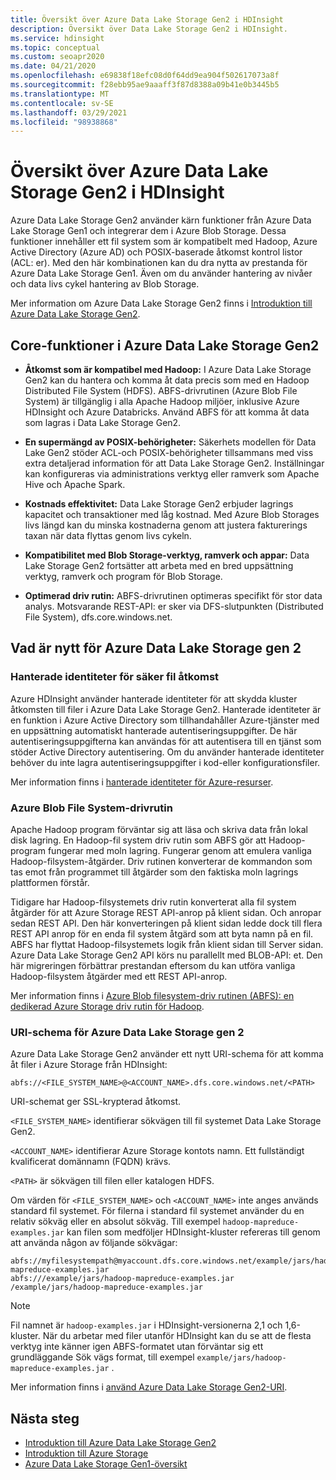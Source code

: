 ```yaml
---
title: Översikt över Azure Data Lake Storage Gen2 i HDInsight
description: Översikt över Data Lake Storage Gen2 i HDInsight.
ms.service: hdinsight
ms.topic: conceptual
ms.custom: seoapr2020
ms.date: 04/21/2020
ms.openlocfilehash: e69838f18efc08d0f64dd9ea904f502617073a8f
ms.sourcegitcommit: f28ebb95ae9aaaff3f87d8388a09b41e0b3445b5
ms.translationtype: MT
ms.contentlocale: sv-SE
ms.lasthandoff: 03/29/2021
ms.locfileid: "98938868"
---
```

# <a name="azure-data-lake-storage-gen2-overview-in-hdinsight"></a>Översikt över Azure Data Lake Storage Gen2 i HDInsight

Azure Data Lake Storage Gen2 använder kärn funktioner från Azure Data Lake Storage Gen1 och integrerar dem i Azure Blob Storage. Dessa funktioner innehåller ett fil system som är kompatibelt med Hadoop, Azure Active Directory (Azure AD) och POSIX-baserade åtkomst kontrol listor (ACL: er). Med den här kombinationen kan du dra nytta av prestanda för Azure Data Lake Storage Gen1. Även om du använder hantering av nivåer och data livs cykel hantering av Blob Storage.

Mer information om Azure Data Lake Storage Gen2 finns i [Introduktion till Azure Data Lake Storage Gen2](../storage/blobs/data-lake-storage-introduction.md).

## <a name="core-functionality-of-azure-data-lake-storage-gen2"></a>Core-funktioner i Azure Data Lake Storage Gen2

* **Åtkomst som är kompatibel med Hadoop:** I Azure Data Lake Storage Gen2 kan du hantera och komma åt data precis som med en Hadoop Distributed File System (HDFS). ABFS-drivrutinen (Azure Blob File System) är tillgänglig i alla Apache Hadoop miljöer, inklusive Azure HDInsight och Azure Databricks. Använd ABFS för att komma åt data som lagras i Data Lake Storage Gen2.

* **En supermängd av POSIX-behörigheter:** Säkerhets modellen för Data Lake Gen2 stöder ACL-och POSIX-behörigheter tillsammans med viss extra detaljerad information för att Data Lake Storage Gen2. Inställningar kan konfigureras via administrations verktyg eller ramverk som Apache Hive och Apache Spark.

* **Kostnads effektivitet:** Data Lake Storage Gen2 erbjuder lagrings kapacitet och transaktioner med låg kostnad. Med Azure Blob Storages livs längd kan du minska kostnaderna genom att justera fakturerings taxan när data flyttas genom livs cykeln.

* **Kompatibilitet med Blob Storage-verktyg, ramverk och appar:** Data Lake Storage Gen2 fortsätter att arbeta med en bred uppsättning verktyg, ramverk och program för Blob Storage.

* **Optimerad driv rutin:** ABFS-drivrutinen optimeras specifikt för stor data analys. Motsvarande REST-API: er sker via DFS-slutpunkten (Distributed File System), dfs.core.windows.net.

## <a name="whats-new-for-azure-data-lake-storage-gen-2"></a>Vad är nytt för Azure Data Lake Storage gen 2

### <a name="managed-identities-for-secure-file-access"></a>Hanterade identiteter för säker fil åtkomst

Azure HDInsight använder hanterade identiteter för att skydda kluster åtkomsten till filer i Azure Data Lake Storage Gen2. Hanterade identiteter är en funktion i Azure Active Directory som tillhandahåller Azure-tjänster med en uppsättning automatiskt hanterade autentiseringsuppgifter. De här autentiseringsuppgifterna kan användas för att autentisera till en tjänst som stöder Active Directory autentisering. Om du använder hanterade identiteter behöver du inte lagra autentiseringsuppgifter i kod-eller konfigurationsfiler.

Mer information finns i [hanterade identiteter för Azure-resurser](../active-directory/managed-identities-azure-resources/overview.md).

### <a name="azure-blob-file-system-driver"></a>Azure Blob File System-drivrutin

Apache Hadoop program förväntar sig att läsa och skriva data från lokal disk lagring. En Hadoop-fil system driv rutin som ABFS gör att Hadoop-program fungerar med moln lagring. Fungerar genom att emulera vanliga Hadoop-filsystem-åtgärder. Driv rutinen konverterar de kommandon som tas emot från programmet till åtgärder som den faktiska moln lagrings plattformen förstår.

Tidigare har Hadoop-filsystemets driv rutin konverterat alla fil system åtgärder för att Azure Storage REST API-anrop på klient sidan. Och anropar sedan REST API. Den här konverteringen på klient sidan ledde dock till flera REST API anrop för en enda fil system åtgärd som att byta namn på en fil. ABFS har flyttat Hadoop-filsystemets logik från klient sidan till Server sidan. Azure Data Lake Storage Gen2 API körs nu parallellt med BLOB-API: et. Den här migreringen förbättrar prestandan eftersom du kan utföra vanliga Hadoop-filsystem åtgärder med ett REST API-anrop.

Mer information finns i [Azure Blob filesystem-driv rutinen (ABFS): en dedikerad Azure Storage driv rutin för Hadoop](../storage/blobs/data-lake-storage-abfs-driver.md).

### <a name="uri-scheme-for-azure-data-lake-storage-gen-2"></a>URI-schema för Azure Data Lake Storage gen 2

Azure Data Lake Storage Gen2 använder ett nytt URI-schema för att komma åt filer i Azure Storage från HDInsight:

`abfs://<FILE_SYSTEM_NAME>@<ACCOUNT_NAME>.dfs.core.windows.net/<PATH>`

URI-schemat ger SSL-krypterad åtkomst.

`<FILE_SYSTEM_NAME>` identifierar sökvägen till fil systemet Data Lake Storage Gen2.

`<ACCOUNT_NAME>` identifierar Azure Storage kontots namn. Ett fullständigt kvalificerat domännamn (FQDN) krävs.

`<PATH>` är sökvägen till filen eller katalogen HDFS.

Om värden för `<FILE_SYSTEM_NAME>` och `<ACCOUNT_NAME>` inte anges används standard fil systemet. För filerna i standard fil systemet använder du en relativ sökväg eller en absolut sökväg. Till exempel `hadoop-mapreduce-examples.jar` kan filen som medföljer HDInsight-kluster refereras till genom att använda någon av följande sökvägar:

```
abfs://myfilesystempath@myaccount.dfs.core.windows.net/example/jars/hadoop-mapreduce-examples.jar
abfs:///example/jars/hadoop-mapreduce-examples.jar /example/jars/hadoop-mapreduce-examples.jar
```

> [!NOTE]
> Fil namnet är `hadoop-examples.jar` i HDInsight-versionerna 2,1 och 1,6-kluster. När du arbetar med filer utanför HDInsight kan du se att de flesta verktyg inte känner igen ABFS-formatet utan förväntar sig ett grundläggande Sök vägs format, till exempel `example/jars/hadoop-mapreduce-examples.jar` .

Mer information finns i [använd Azure Data Lake Storage Gen2-URI](../storage/blobs/data-lake-storage-introduction-abfs-uri.md).

## <a name="next-steps"></a>Nästa steg

* [Introduktion till Azure Data Lake Storage Gen2](../storage/blobs/data-lake-storage-introduction.md)
* [Introduktion till Azure Storage](../storage/common/storage-introduction.md)
* [Azure Data Lake Storage Gen1-översikt](./overview-data-lake-storage-gen1.md)